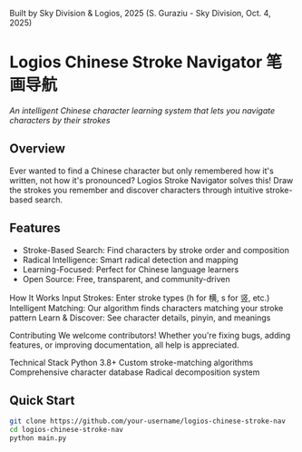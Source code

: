 Built by Sky Division & Logios, 2025
(S. Guraziu - Sky Division, Oct. 4, 2025) 

# Logios Chinese Stroke Navigator 笔画导航

*An intelligent Chinese character learning system that lets you navigate characters by their strokes*

## Overview

Ever wanted to find a Chinese character but only remembered how it's written, not how it's pronounced? Logios Stroke Navigator solves this! Draw the strokes you remember and discover characters through intuitive stroke-based search.

## Features

- Stroke-Based Search: Find characters by stroke order and composition
- Radical Intelligence: Smart radical detection and mapping
- Learning-Focused: Perfect for Chinese language learners
- Open Source: Free, transparent, and community-driven


How It Works
    Input Strokes: Enter stroke types (h for 横, s for 竖, etc.)
    Intelligent Matching: Our algorithm finds characters matching your stroke pattern
    Learn & Discover: See character details, pinyin, and meanings

Contributing
We welcome contributors! Whether you're fixing bugs, adding features, or improving documentation, all help is appreciated.

Technical Stack
    Python 3.8+
    Custom stroke-matching algorithms
    Comprehensive character database
    Radical decomposition system

## Quick Start

```bash
git clone https://github.com/your-username/logios-chinese-stroke-nav
cd logios-chinese-stroke-nav
python main.py
